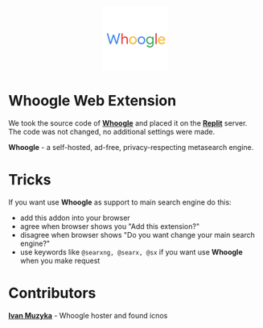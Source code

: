 <p align="center">
  <img src="whoogle.png" alt="Logo"></img>
</p>

# Whoogle Web Extension
We took the source code of <a href="https://github.com/benbusby/whoogle-search"><b>Whoogle</b></a> and placed it on the <a href="https://replit.com/"><b>Replit</b></a> server. The code was not changed, no additional settings were made. 

**Whoogle** - a self-hosted, ad-free, privacy-respecting metasearch engine.

# Tricks
If you want use **Whoogle** as support to main search engine do this:
- add this addon into your browser 
- agree when browser shows you "Add this extension?"
- disagree when browser shows "Do you want change your main search engine?" 
- use keywords like ```@searxng, @searx, @sx``` if you want use **Whoogle** when you make request

# Contributors
[**Ivan Muzyka**](https://github.com/SeryiBaran) - Whoogle hoster and found icnos
